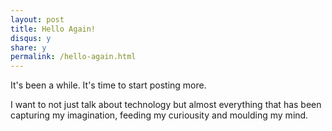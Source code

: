 ```yaml
---
layout: post
title: Hello Again!
disqus: y
share: y
permalink: /hello-again.html
---
```



It's been a while. It's time to start posting more.

I want to not just talk about technology but almost everything that has been capturing my imagination, feeding my curiousity and moulding my mind.